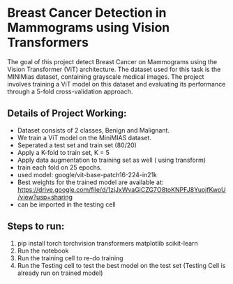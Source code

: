 # Breast Cancer Detection in Mammograms using Vision Transformers

The goal of this project detect Breast Cancer on Mammograms using the Vision Transformer (ViT) architecture. The dataset used for this task is the MINIMias dataset, containing grayscale medical images. The project involves training a ViT model on this dataset and evaluating its performance through a 5-fold cross-validation approach.
## Details of Project Working:
- Dataset consists of 2 classes, Benign and Malignant. 
- We train a ViT model on the MiniMIAS dataset.
- Seperated a test set and train set (80/20)
- Apply a K-fold to train set, K = 5
- Apply data augmentation to training set as well ( using transform)
- train each fold on 25 epochs.
- used model: google/vit-base-patch16-224-in21k
- Best weights for the trained model are available at: https://drive.google.com/file/d/1zjJxWvaGiCZG7O8toKNPFJ8YuojfKwoU/view?usp=sharing
- can be imported in the testing cell

## Steps to run:
1. pip install torch torchvision transformers matplotlib scikit-learn
2. Run the notebook
3. Run the training cell to re-do training
4. Run the Testing cell to test the best model on the test set (Testing Cell is already run on trained model)
